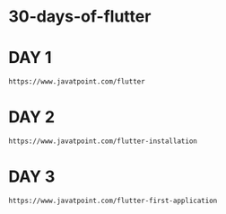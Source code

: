 # 30-days-of-flutter
# DAY 1 
    https://www.javatpoint.com/flutter
# DAY 2
    https://www.javatpoint.com/flutter-installation
# DAY 3
    https://www.javatpoint.com/flutter-first-application
